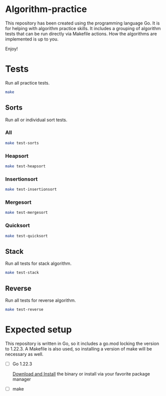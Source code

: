 # Algorithm-practice

This repository has been created using the programming language Go. It is for 
helping with algorithm practice skills. It includes a grouping of algorithm 
tests that can be run directly via Makefile actions. How the algorithms are 
implemented is up to you.

Enjoy!


# Tests

Run all practice tests.

```sh
make
```



## Sorts

Run all or individual sort tests.

### All

```sh
make test-sorts
```

### Heapsort

```sh
make test-heapsort
```

### Insertionsort

```sh
make test-insertionsort
```

### Mergesort

```sh
make test-mergesort
```

### Quicksort

```sh
make test-quicksort
```


## Stack

Run all tests for stack algorithm.

```sh
make test-stack
```


## Reverse

Run all tests for reverse algorithm.

```sh
make test-reverse
```


# Expected setup

This repository is written in Go, so it includes a go.mod locking the version 
to 1.22.3. A Makefile is also used, so installing a version of make will be 
necessary as well.

- [ ] Go 1.22.3

    [Download and Install](https://go.dev/dl/) the binary or install via your 
    favorite package manager

- [ ] make

